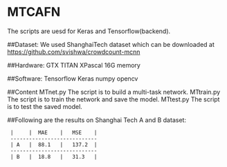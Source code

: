 # MTCAFN
The scripts are uesd for Keras and Tensorflow(backend). 

##Dataset:
We used ShanghaiTech dataset which can be downloaded at  https://github.com/svishwa/crowdcount-mcnn

##Hardware:
GTX TITAN XPascal
16G memory

##Software:
Tensorflow
Keras
numpy
opencv

##Content
MTnet.py
The script is to build a multi-task network.
MTtrain.py
The script is to train the network and save the model.
MTtest.py
The script is to test the saved model.

##Following are the results on Shanghai Tech A and B dataset:
    
     |     |  MAE    |   MSE    |
     ----------------------------
     | A   |  88.1   |   137.2  |
     ----------------------------
     | B   |  18.8   |   31.3   |
